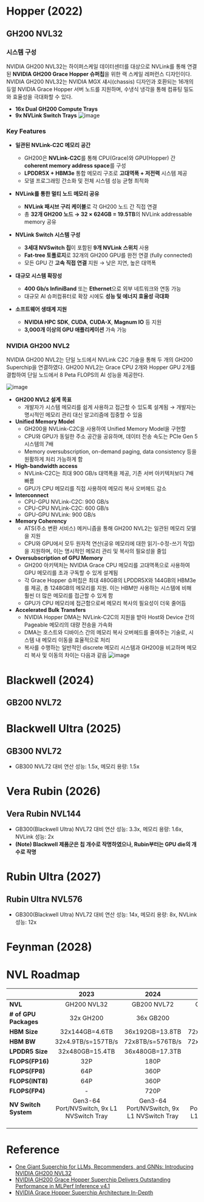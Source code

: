 # Hopper (2022)
## GH200 NVL32
### 시스템 구성
NVIDIA GH200 NVL32는 하이퍼스케일 데이터센터를 대상으로 NVLink를 통해 연결된 **NVIDIA GH200 Grace Hopper 슈퍼칩**을 위한 랙 스케일 레퍼런스 디자인이다.
NVIDIA GH200 NVL32는 NVIDIA MGX 섀시(chassis) 디자인과 호환되는 16개의 듀얼 NVIDIA Grace Hopper 서버 노드를 지원하며, 수냉식 냉각을 통해 컴퓨팅 밀도와 효율성을 극대화할 수 있다.
- **16x Dual GH200 Compute Trays**
- **9x NVLink Switch Trays**
![image](https://developer-blogs.nvidia.com/wp-content/uploads/2023/11/nvidia-gh200-nvl32-diagram-front-back_-1536x1166.png)

### Key Features
- **일관된 NVLink-C2C 메모리 공간**
  - GH200은 **NVLink-C2C**를 통해 CPU(Grace)와 GPU(Hopper) 간 **coherent memory address space**를 구성
  - **LPDDR5X + HBM3e** 통합 메모리 구조로 **고대역폭 + 저전력** 시스템 제공
  - 모델 프로그래밍 간소화 및 전체 시스템 성능 균형 최적화

- **NVLink를 통한 멀티 노드 메모리 공유**
  - **NVLink 패시브 구리 케이블**로 각 GH200 노드 간 직접 연결
  - 총 **32개 GH200 노드 → 32 × 624GB = 19.5TB**의 NVLink addressable memory 공유

- **NVLink Switch 시스템 구성**
  - **3세대 NVSwitch 칩**이 포함된 **9개 NVLink 스위치** 사용
  - **Fat-tree 토폴로지**로 32개의 GH200 GPU를 완전 연결 (fully connected)
  - 모든 GPU 간 **고속 직접 연결** 지원 → 낮은 지연, 높은 대역폭

- **대규모 시스템 확장성**
  - **400 Gb/s InfiniBand** 또는 **Ethernet**으로 외부 네트워크와 연동 가능
  - 대규모 AI 슈퍼컴퓨터로 확장 시에도 **성능 및 에너지 효율성 극대화**

- **소프트웨어 생태계 지원**
  * **NVIDIA HPC SDK**, **CUDA**, **CUDA-X**, **Magnum IO** 등 지원
  * **3,000개 이상의 GPU 애플리케이션** 가속 가능

### NVIDIA GH200 NVL2
NVIDIA GH200 NVL2는 단일 노드에서 NVLink C2C 기술을 통해 두 개의 GH200 Superchip을 연결하였다. GH200 NVL2는 Grace CPU 2개와 Hopper GPU 2개를 결합하여 단일 노드에서 8 Peta FLOPS의 AI 성능을 제공한다.

![image](https://developer-blogs.nvidia.com/wp-content/uploads/2024/09/GH200-NVL2-Top-Down-blog-1024x768.jpg)

- **GH200 NVL2 설계 목표**
  - 개발자가 시스템 메모리를 쉽게 사용하고 접근할 수 있도록 설계됨 → 개발자는 명시적인 메모리 관리 대신 알고리즘에 집중할 수 있음
- **Unified Memory Model**
  - GH200을 NVLink-C2C을 사용하여 Unified Memory Model을 구현함
  - CPU와 GPU가 동일한 주소 공간을 공유하며, 데이터 전송 속도는 PCIe Gen 5 시스템의 7배
  - Memory oversubscription, on-demand paging, data consistency 등을 원활하게 처리 가능하게 함
- **High-bandwidth access**
  - NVLink-C2C는 최대 900 GB/s 대역폭을 제공, 기존 서버 아키텍처보다 7배 빠름
  - GPU가 CPU 메모리를 직접 사용하여 메모리 복사 오버헤드 감소
- **Interconnect**
  - CPU-GPU NVLink-C2C: 900 GB/s
  - CPU-CPU NVLink-C2C: 600 GB/s
  - GPU-GPU NVLink: 900 GB/s
- **Memory Coherency**
  - ATS(주소 변환 서비스) 메커니즘을 통해 GH200 NVL2는 일관된 메모리 모델을 지원
  - CPU와 GPU에서 모두 원자적 연산(공유 메모리에 대한 읽기-수정-쓰기 작업)을 지원하며, 이는 명시적인 메모리 관리 및 복사의 필요성을 줄임 
- **Oversubscription of GPU Memory**
  - GH200 아키텍처는 NVIDIA Grace CPU 메모리를 고대역폭으로 사용하여 GPU 메모리를 초과 구독할 수 있게 설계됨
  - 각 Grace Hopper 슈퍼칩은 최대 480GB의 LPDDR5X와 144GB의 HBM3e를 제공, 총 1248GB의 메모리를 지원. 이는 HBM만 사용하는 시스템에 비해 훨씬 더 많은 메모리를 접근할 수 있게 함
  - GPU가 CPU 메모리에 접근함으로써 메모리 복사의 필요성이 더욱 줄어듬
- **Accelerated Bulk Transfers**
  - NVIDIA Hopper DMA는 NVLink-C2C의 지원을 받아 Host와 Device 간의 Pageable 메모리의 대량 전송을 가속화
  - DMA는 호스트와 디바이스 간의 메모리 복사 오버헤드를 줄여주는 기술로, 시스템 내 메모리 이동을 효율적으로 처리
  - 복사를 수행하는 일반적인 discrete 메모리 시스템과 GH200을 비교하며 메모리 복사 및 이동의 차이는 다음과 같음
   ![image](https://developer-blogs.nvidia.com/wp-content/uploads/2025/02/diagram-discrete-memory-system-1536x864.png)

# Blackwell (2024)
## GB200 NVL72


# Blackwell Ultra (2025)
## GB300 NVL72
* GB300 NVL72 대비 연산 성능: 1.5x, 메모리 용량: 1.5x


# Vera Rubin (2026)
## Vera Rubin NVL144
- GB300(Blackwell Ultra) NVL72 대비 연산 성능: 3.3x, 메모리 용량: 1.6x, NVLink 성능: 2x
- **(Note) Blackwell 제품군은 칩 개수로 작명하였으나, Rubin부터는 GPU die의 개수로 작명**


# Rubin Ultra (2027)
## Rubin Ultra NVL576
- GB300(Blackwell Ultra) NVL72 대비 연산 성능: 14x, 메모리 용량: 8x, NVLink 성능: 12x


# Feynman (2028)

# NVL Roadmap
|  |  2023       | 2024        | 2025        | 2026         | 2027         | 
|:---|:---:|:---:|:---:|:---:|:---:|
| **NVL**  | GH200 NVL32 | GB200 NVL72 | GB300 NVL72 | VR200 NVL144 | VR300 NVL576 |
| **# of GPU Packages** | 32x GH200 | 36x GB200 | 36x GB300 | 72x VR200 | 144x VR300 |
| **HBM Size** | 32x144GB=4.6TB | 36x192GB=13.8TB | 72x288GB=20.7TB | 72x288GB=20.7TB  | 144x1024GB=147TB |
| **HBM BW** | 32x4.9TB/s=157TB/s | 72x8TB/s=576TB/s | 72x8TB/s=576TB/s | 72x13TB/s=936TB/s | 144x32TB/s=4608TB/s |
| **LPDDR5 Size** | 32x480GB=15.4TB | 36x480GB=17.3TB | 40TB | 75TB | 365TB |
| **FLOPS(FP16)** | 32P | 180P | 180P | - | - |
| **FLOPS(FP8)** | 64P | 360P | 360P | 1200P  | 5000P |
| **FLOPS(INT8)** | 64P | 360P | 23P | - | - |
| **FLOPS(FP4)** | - | 720P | 1080P | 3600P | 15000P |
| **NV Switch System**| Gen3-64 Port/NVSwitch, 9x L1 NVSwitch Tray | Gen3-64 Port/NVSwitch, 9x L1 NVSwitch Tray | Gen3-64 Port/NVSwitch, 9x L1 NVSwitch Tray | - | - |
| | | | | | |
| | | | | | |
| | | | | | |







# Reference
* [One Giant Superchip for LLMs, Recommenders, and GNNs: Introducing NVIDIA GH200 NVL32](https://developer.nvidia.com/blog/one-giant-superchip-for-llms-recommenders-and-gnns-introducing-nvidia-gh200-nvl32)
* [NVIDIA GH200 Grace Hopper Superchip Delivers Outstanding Performance in MLPerf Inference v4.1](https://developer.nvidia.com/blog/nvidia-gh200-grace-hopper-superchip-delivers-outstanding-performance-in-mlperf-inference-v4-1/)
* [NVIDIA Grace Hopper Superchip Architecture In-Depth](https://resources.nvidia.com/en-us-grace-cpu/nvidia-grace-hopper-2)




